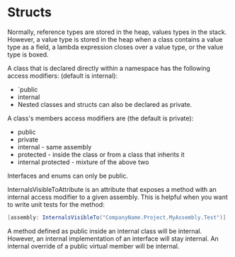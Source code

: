 # Structs

Normally, reference types are stored in the heap, values types in the stack. However, a value type is stored in the heap when a class contains a value type as a field, a lambda expression closes over a value type, or the value type is boxed.

A class that is declared directly within a namespace has the following access modifiers: (default is internal):
- `public
- internal
- Nested classes and structs can also be declared as private.

A class's members access modifiers are (the default is private):
- public
- private
- internal - same assembly
- protected - inside the class or from a class that inherits it
- internal protected - mixture of the above two

Interfaces and enums can only be public.

InternalsVisibleToAttribute is an attribute that exposes a method with an internal access modifier to a given assembly. This is helpful when you want to write unit tests for the method:

```csharp
[assembly: InternalsVisibleTo("CompanyName.Project.MyAssembly.Test")]
```

A method defined as public inside an internal class will be internal. However, an internal implementation of an interface will stay internal. An internal override of a public virtual member will be internal.
<!--stackedit_data:
eyJoaXN0b3J5IjpbMzM3OTIwMDQ4LC0xMjA4MTQ0MDc1XX0=
-->